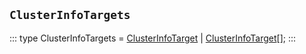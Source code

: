 ## `ClusterInfoTargets`
:::
type ClusterInfoTargets = [ClusterInfoTarget](./ClusterInfoTarget.md) | [ClusterInfoTarget](./ClusterInfoTarget.md)[];
:::
